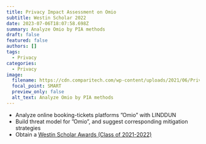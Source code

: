 ```yaml
---
title: Privacy Impact Assessment on Omio
subtitle: Westin Scholar 2022
date: 2023-07-06T18:07:58.698Z
summary: Analyze Omio by PIA methods
draft: false
featured: false
authors: []
tags:
  - Privacy
categories:
  - Privacy
image:
  filename: https://cdn.comparitech.com/wp-content/uploads/2021/06/Privacy-Impact-Assessment.webp
  focal_point: SMART
  preview_only: false
  alt_text: Analyze Omio by PIA methods
---
```

* Analyze online booking-tickets platforms ”Omio” with LINDDUN
* Build threat model for ”Omio”, and suggest corresponding mitigation strategies
* Obtain a [Westin Scholar Awards (Class of 2021-2022)](https://iapp.org/resources/article/westin-scholar-awards/)